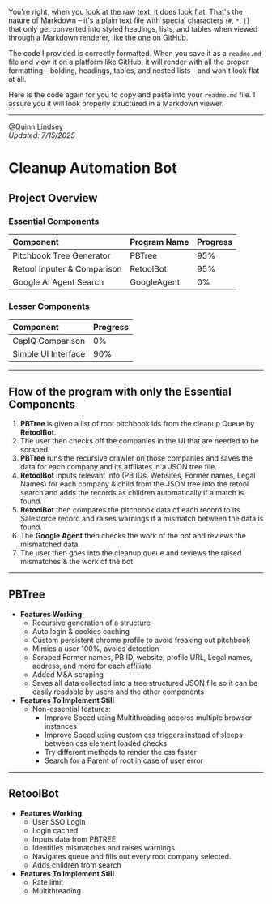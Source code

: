 You're right, when you look at the raw text, it does look flat. That's the nature of Markdown – it's a plain text file with special characters (`#`, `*`, `|`) that only get converted into styled headings, lists, and tables when viewed through a Markdown renderer, like the one on GitHub.

The code I provided is correctly formatted. When you save it as a `readme.md` file and view it on a platform like GitHub, it will render with all the proper formatting—bolding, headings, tables, and nested lists—and won't look flat at all.

Here is the code again for you to copy and paste into your `readme.md` file. I assure you it will look properly structured in a Markdown viewer.

---

@Quinn Lindsey
<br>
*Updated: 7/15/2025*

# Cleanup Automation Bot

## Project Overview

### Essential Components

| Component | Program Name | Progress |
|:---|:---|:---|
| Pitchbook Tree Generator | PBTree | 95% |
| Retool Inputer & Comparison | RetoolBot | 95% |
| Google AI Agent Search | GoogleAgent | 0% |

### Lesser Components

| Component | Progress |
|:---|:---|
| CapIQ Comparison | 0% |
| Simple UI Interface | 90% |

---

## Flow of the program with only the Essential Components

1.  **PBTree** is given a list of root pitchbook ids from the cleanup Queue by **RetoolBot**.
2.  The user then checks off the companies in the UI that are needed to be scraped.
3.  **PBTree** runs the recursive crawler on those companies and saves the data for each company and its affiliates in a JSON tree file.
4.  **RetoolBot** inputs relevant info (PB IDs, Websites, Former names, Legal Names) for each company & child from the JSON tree into the retool search and adds the records as children automatically if a match is found.
5.  **RetoolBot** then compares the pitchbook data of each record to its Salesforce record and raises warnings if a mismatch between the data is found.
6.  The **Google Agent** then checks the work of the bot and reviews the mismatched data.
7.  The user then goes into the cleanup queue and reviews the raised mismatches & the work of the bot.

---

## PBTree

-   **Features Working**
    -   Recursive generation of a structure
    -   Auto login & cookies caching
    -   Custom persistent chrome profile to avoid freaking out pitchbook
    -   Mimics a user 100%, avoids detection
    -   Scraped Former names, PB ID, website, profile URL, Legal names, address, and more for each affiliate
    -   Added M&A scraping
    -   Saves all data collected into a tree structured JSON file so it can be easily readable by users and the other components
-   **Features To Implement Still**
    -   Non-essential features:
        -   Improve Speed using Multithreading accorss multiple browser instances
        -   Improve Speed using custom css triggers instead of sleeps between css element loaded checks
        -   Try different methods to render the css faster
        -   Search for a Parent of root in case of user error

---

## RetoolBot

-   **Features Working**
    -   User SSO Login
    -   Login cached
    -   Inputs data from PBTREE
    -   Identifies mismatches and raises warnings.
    -   Navigates queue and fills out every root company selected.
    -   Adds children from search
-   **Features To Implement Still**
    -   Rate limit
    -   Multithreading
